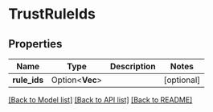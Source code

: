 # TrustRuleIds

## Properties

Name | Type | Description | Notes
------------ | ------------- | ------------- | -------------
**rule_ids** | Option<**Vec<i64>**> |  | [optional]

[[Back to Model list]](../README.md#documentation-for-models) [[Back to API list]](../README.md#documentation-for-api-endpoints) [[Back to README]](../README.md)


